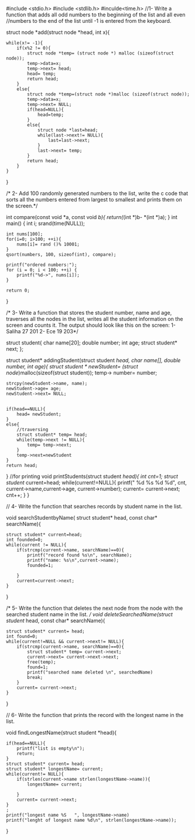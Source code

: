 
#include <stdio.h>
#include <stdlib.h>
#inculde<time.h>
//1- Write a function that adds all odd numbers to the beginning of the list and all even
//numbers to the end of the list until -1 is entered from the keyboard.

struct node *add(struct node *head, int x){
	
	while(x!= -1){
		if(x%2 != 0){
			struct node *temp= (struct node *) malloc (sizeof(struct node));
			temp->data=x;
			temp->next= head;
			head= temp;
			return head;
		}
		else{
			struct node *temp=(struct node *)malloc (sizeof(struct node));
			temp->data=x;
			temp->next= NULL;
			if(head=NULL){
				head=temp;
			}
			else{
				struct node *last=head;
				while(last->next!= NULL){
					last=last->next;
				}
				last->next= temp;
			}
			return head;
		}	
	}
	
	
}

/* 2- Add 100 randomly generated numbers to the list, write the c code that sorts all the
numbers entered from largest to smallest and prints them on the screen.*/

int compare(const void *a, const void *b){
	return(*(int *)b- *(int *)a);
}
int main() {
    int i;
    srand(time(NULL));

    int nums[100];
    for(i=0; i>100; ++i){
    	nums[i]= rand ()% 10001;
	}
	qsort(numbers, 100, sizeof(int), compare);
	
	printf("ordered numbers:");
	for (i = 0; i < 100; ++i) {
    	printf("%d->", nums[i]);
    }

    return 0;
}

/* 3- Write a function that stores the student number, name and age, traverses all the nodes in
the list, writes all the student information on the screen and counts it.
The output should look like this on the screen: 1- Saliha 27 201
2- Ece 19 203*/

struct student{
	char name[20];
	double number;
	int age;
	struct student* next;
};

struct student* addingStudent(struct student *head, char name[], double number, int age){
	struct student * newStudent= (struct node*)malloc(sizeof(struct student));
	temp-> number= number;
	
	strcpy(newStudent->name, name);
	newStudent->age= age;
	newStudent->next= NULL;
	
	
	if(head==NULL){
		head= newStudent;
	}
	else{
		//traversing
		struct student* temp= head;
		while(temp->next != NULL){
			temp= temp->next;
		}
		temp->next=newStudent
	}
	return head;
}
//for printing
void printStudents(struct student *head){
	int cnt=1;
	struct student* current=head;
	while(current!=NULL){
		printf(" %d %s %d %d", cnt, current->name,current->age, current->number);
		current= current->next;
		cnt++;
	}
}

// 4- Write the function that searches records by student name in the list.


void searchStudentbyName( struct student* head, const char* searchName){
	
	struct student* current=head;
	int founded=0;
	while(current != NULL){
		if(strcmp(current->name, searchName)==0){
			printf("record found %s\n", searchName);
			printf("name: %s\n",current->name);
			founded=1;
			
		}
		current=current->next;
	}
}


/* 5- Write the function that deletes the next node from the node with the searched student
name in the list. */
void deleteSearchedName(struct student* head, const char* searchName){
	
	struct student* current= head;
	int found=0;
	while(current!=NULL && current->next!= NULL){
		if(strcmp(current->name, searchName)==0){
			struct student* temp= current->next;
			current->next= current->next->next;
			free(temp);
			found=1;
			printf("searched name deleted \n", searchedName)
			break;
		}
		current= current->next;
	}
}


// 6- Write the function that prints the record with the longest name in the list. 

void findLongestName(struct student *head){
	
	if(head==NULL){
		printf("list is empty\n");
		return;
	}
	struct student* current= head;
	struct student* longestName= current;
	while(current!= NULL){
		if(strlen(current->name strlen(longestName->name)){
			longestName= current;
			
		}
		current= current->next;
	}
	;
	printf("longest name %S   ", longestName->name)
	printf("lenght of longest name %d\n", strlen(longestName->name));
}













